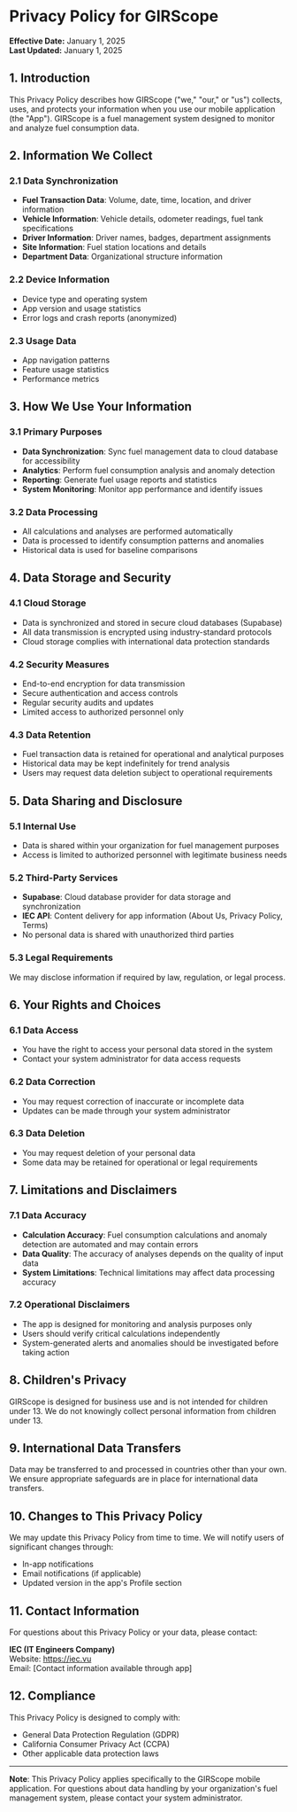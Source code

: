 # Privacy Policy for GIRScope

**Effective Date:** January 1, 2025  
**Last Updated:** January 1, 2025

## 1. Introduction

This Privacy Policy describes how GIRScope ("we," "our," or "us") collects, uses, and protects your information when you use our mobile application (the "App"). GIRScope is a fuel management system designed to monitor and analyze fuel consumption data.

## 2. Information We Collect

### 2.1 Data Synchronization
- **Fuel Transaction Data**: Volume, date, time, location, and driver information
- **Vehicle Information**: Vehicle details, odometer readings, fuel tank specifications
- **Driver Information**: Driver names, badges, department assignments
- **Site Information**: Fuel station locations and details
- **Department Data**: Organizational structure information

### 2.2 Device Information
- Device type and operating system
- App version and usage statistics
- Error logs and crash reports (anonymized)

### 2.3 Usage Data
- App navigation patterns
- Feature usage statistics
- Performance metrics

## 3. How We Use Your Information

### 3.1 Primary Purposes
- **Data Synchronization**: Sync fuel management data to cloud database for accessibility
- **Analytics**: Perform fuel consumption analysis and anomaly detection
- **Reporting**: Generate fuel usage reports and statistics
- **System Monitoring**: Monitor app performance and identify issues

### 3.2 Data Processing
- All calculations and analyses are performed automatically
- Data is processed to identify consumption patterns and anomalies
- Historical data is used for baseline comparisons

## 4. Data Storage and Security

### 4.1 Cloud Storage
- Data is synchronized and stored in secure cloud databases (Supabase)
- All data transmission is encrypted using industry-standard protocols
- Cloud storage complies with international data protection standards

### 4.2 Security Measures
- End-to-end encryption for data transmission
- Secure authentication and access controls
- Regular security audits and updates
- Limited access to authorized personnel only

### 4.3 Data Retention
- Fuel transaction data is retained for operational and analytical purposes
- Historical data may be kept indefinitely for trend analysis
- Users may request data deletion subject to operational requirements

## 5. Data Sharing and Disclosure

### 5.1 Internal Use
- Data is shared within your organization for fuel management purposes
- Access is limited to authorized personnel with legitimate business needs

### 5.2 Third-Party Services
- **Supabase**: Cloud database provider for data storage and synchronization
- **IEC API**: Content delivery for app information (About Us, Privacy Policy, Terms)
- No personal data is shared with unauthorized third parties

### 5.3 Legal Requirements
We may disclose information if required by law, regulation, or legal process.

## 6. Your Rights and Choices

### 6.1 Data Access
- You have the right to access your personal data stored in the system
- Contact your system administrator for data access requests

### 6.2 Data Correction
- You may request correction of inaccurate or incomplete data
- Updates can be made through your system administrator

### 6.3 Data Deletion
- You may request deletion of your personal data
- Some data may be retained for operational or legal requirements

## 7. Limitations and Disclaimers

### 7.1 Data Accuracy
- **Calculation Accuracy**: Fuel consumption calculations and anomaly detection are automated and may contain errors
- **Data Quality**: The accuracy of analyses depends on the quality of input data
- **System Limitations**: Technical limitations may affect data processing accuracy

### 7.2 Operational Disclaimers
- The app is designed for monitoring and analysis purposes only
- Users should verify critical calculations independently
- System-generated alerts and anomalies should be investigated before taking action

## 8. Children's Privacy

GIRScope is designed for business use and is not intended for children under 13. We do not knowingly collect personal information from children under 13.

## 9. International Data Transfers

Data may be transferred to and processed in countries other than your own. We ensure appropriate safeguards are in place for international data transfers.

## 10. Changes to This Privacy Policy

We may update this Privacy Policy from time to time. We will notify users of significant changes through:
- In-app notifications
- Email notifications (if applicable)
- Updated version in the app's Profile section

## 11. Contact Information

For questions about this Privacy Policy or your data, please contact:

**IEC (IT Engineers Company)**  
Website: https://iec.vu  
Email: [Contact information available through app]

## 12. Compliance

This Privacy Policy is designed to comply with:
- General Data Protection Regulation (GDPR)
- California Consumer Privacy Act (CCPA)
- Other applicable data protection laws

---

**Note**: This Privacy Policy applies specifically to the GIRScope mobile application. For questions about data handling by your organization's fuel management system, please contact your system administrator.